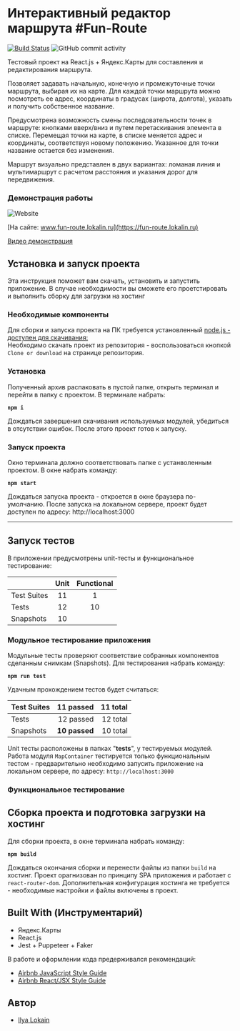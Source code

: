 # Интерактивный редактор маршрута #Fun-Route
[![Build Status](https://travis-ci.com/ILokalin/fun-route.svg?branch=master)](https://travis-ci.com/ILokalin/fun-route)
![GitHub commit activity](https://img.shields.io/github/commit-activity/m/ILokalin/fun-route)

Тестовый проект на React.js + Яндекс.Карты для составления и редактирования маршрута. 

Позволяет задавать начальную, конечную и промежуточные точки маршрута, выбирая их на карте. Для каждой точки маршрута можно посмотреть ее адрес, координаты в градусах (широта, долгота), указать и получить собственное название.

Предусмотрена возможность смены последовательности точек в маршруте: кнопками вверх/вниз и путем перетаскивания элемента в списке. Перемещая точки на карте, в списке меняется адрес и координаты, соответствуя новому положению. Указанное для точки название остается без изменения.

Маршрут визуально представлен в двух вариантах: ломаная линия и мультимаршрут с расчетом расстояния и указания дорог для передвижения. 

### Демонстрация работы 

![Website](https://img.shields.io/website?up_message=online&url=https%3A%2F%2Ffun-route.lokalin.ru%2F)

[На сайте: www.fun-route.lokalin.ru](https://fun-route.lokalin.ru)

[Видео демонстрация](https://youtu.be/maRULCKDRGs)

## Установка и запуск проекта
Эта инструкция поможет вам скачать, установить и запустить приложение. В случае необходимости вы сможете его проетстировать и выполнить сборку для загрузки на хостинг

### Необходимые компоненты
Для сборки и запуска проекта на ПК требуется установленный [node.js - доступен для скачивания: ](https://nodejs.org)<br>
Необходимо скачать проект из репозитория - воспользоваться кнопкой `Clone or download` на странице репозитория.

### Установка

Полученный архив распаковать в пустой папке, открыть терминал и перейти в папку с проектом. В терминале набрать:

**`npm i`**

Дождаться завершения скачивания используемых модулей, убедиться в отсутствии ошибок. После этого проект готов к запуску.

### Запуск проекта
Окно терминала должно соответствовать папке с устанволенным проектом. В окне набрать команду:

**`npm start`**

Дождаться запуска проекта - откроется в окне браузера по-умолчанию. После запуска на локальном сервере, проект будет доступен по адресу: http://localhost:3000

____

## Запуск тестов
В приложении предусмотрены unit-тесты и функциональное тестирование:

|             | Unit | Functional |
|-------------|:----:|:----------:|
| Test Suites |  11  |      1     |
| Tests       |  12  |     10     |
| Snapshots   |  10  |            |

### Модульное тестирование приложения
Модульные тесты проверяют соответствие собранных компонентов сделанным снимкам (Snapshots). Для тестирования набрать команду:

**`npm run test`**

Удачным прохождением тестов будет считаться:

| Test Suites | 11 passed | 11 total |
|-------------|----------:|---------:|
| Tests       | 12 passed | 12 total |
| Snapshots   | **10 passed** |  10 total   |

Unit тесты расположены в папках "__tests__", у тестируемых модулей.
Работа модуля `MapContainer` тестируется только функциональным тестом - предварительно необходимо запусить приложение на локальном сервере, по адресу: `http://localhost:3000`

### Функциональное тестирование


## Сборка проекта и подготовка загрузки на хостинг
Для сборки проекта, в окне терминала набрать команду:

**`npm build`**

Дождаться окончания сборки и перенести файлы из папки `build` на хостинг. Проект орагнизован по принципу SPA приложения и работает с `react-router-dom`. Дополнительная конфигурация хостинга не требуется - необходимые настройки и файлы включены в проект. 

## Built With (Инструментарий)
- Яндекс.Карты
- React.js
- Jest + Puppeteer + Faker

В работе и оформлении кода предерживался рекомендаций:
- [Airbnb JavaScript Style Guide](https://github.com/airbnb/javascript)
- [Airbnb React/JSX Style Guide](https://github.com/airbnb/javascript/tree/master/react)

## Автор
- [Ilya Lokain](https://github.com/ILokalin)
